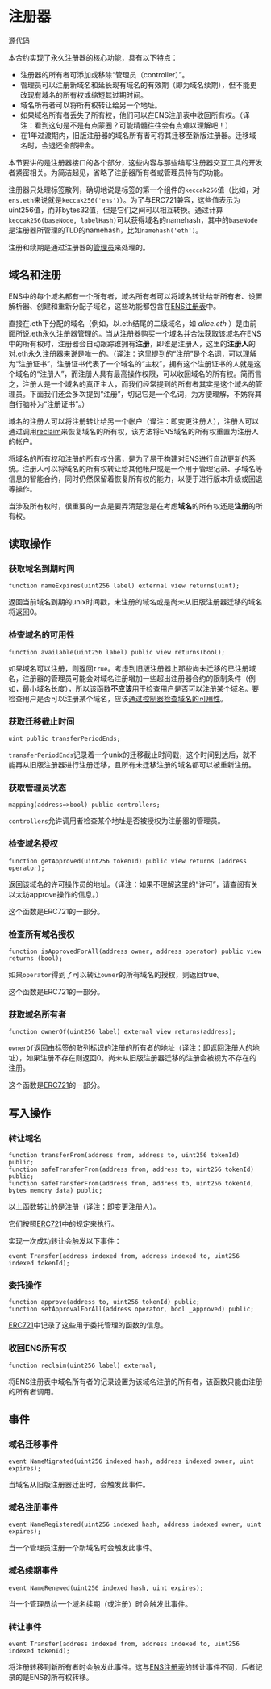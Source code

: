# 注册器

[源代码](https://github.com/ensdomains/ethregistrar/blob/master/contracts/BaseRegistrarImplementation.sol)

本合约实现了永久注册器的核心功能，具有以下特点：

* 注册器的所有者可添加或移除“管理员（controller）”。
* 管理员可以注册新域名和延长现有域名的有效期（即为域名续期），但不能更改现有域名的所有权或缩短其过期时间。
* 域名所有者可以将所有权转让给另一个地址。
* 如果域名所有者丢失了所有权，他们可以在ENS注册表中收回所有权。（译注：看到这句是不是有点蒙圈？可能精髓往往会有点难以理解吧！）
* 在1年过渡期内，旧版注册器的域名所有者可将其迁移至新版注册器。迁移域名时，会退还全部押金。

本节要讲的是注册器接口的各个部分，这些内容与那些编写注册器交互工具的开发者紧密相关。为简洁起见，省略了注册器所有者或管理员特有的功能。

注册器只处理标签散列，确切地说是标签的第一个组件的`keccak256`值（比如，对`ens.eth`来说就是`keccak256('ens')`）。为了与ERC721兼容，这些值表示为uint256值，而非bytes32值，但是它们之间可以相互转换。通过计算`keccak256(baseNode, labelHash)`可以获得域名的namehash，其中的`baseNode`是注册器所管理的TLD的namehash，比如`namehash('eth')`。

注册和续期是通过注册器的[管理员](controller.md)来处理的。

## 域名和注册

ENS中的每个域名都有一个所有者，域名所有者可以将域名转让给新所有者、设置解析器、创建和重新分配子域名，这些功能都包含在[ENS注册表](../ens.md)中。

直接在.eth下分配的域名（例如，以.eth结尾的二级域名，如 _alice.eth_ ）是由前面所说.eth永久注册器管理的。当从注册器购买一个域名并合法获取该域名在ENS中的所有权时，注册器会自动跟踪谁拥有**注册**，即谁是注册人，这里的**注册人**的对.eth永久注册器来说是唯一的。（译注：这里提到的“注册”是个名词，可以理解为“注册证书”，注册证书代表了一个域名的“主权”，拥有这个注册证书的人就是这个域名的“注册人”，而注册人具有最高操作权限，可以收回域名的所有权。简而言之，注册人是一个域名的真正主人，而我们经常提到的所有者其实是这个域名的管理员。下面我们还会多次提到“注册”，切记它是一个名词，为方便理解，不妨将其自行脑补为“注册证书”。）

域名的注册人可以将注册转让给另一个帐户（译注：即变更注册人），注册人可以通过调用[reclaim](registrar.md#reclaim-ens-record)来恢复域名的所有权，该方法将ENS域名的所有权重置为注册人的帐户。

将域名的所有权和注册的所有权分离，是为了易于构建对ENS进行自动更新的系统。注册人可以将域名的所有权转让给其他帐户或是一个用于管理记录、子域名等信息的智能合约，同时仍然保留着恢复所有权的能力，以便于进行版本升级或回退等操作。

当涉及所有权时，很重要的一点是要弄清楚您是在考虑**域名**的所有权还是**注册**的所有权。

## 读取操作

### 获取域名到期时间

```text
function nameExpires(uint256 label) external view returns(uint);
```

返回当前域名到期的unix时间戳，未注册的域名或是尚未从旧版注册器迁移的域名将返回0。

### 检查域名的可用性

```text
function available(uint256 label) public view returns(bool);
```

如果域名可以注册，则返回`true`。考虑到旧版注册器上那些尚未迁移的已注册域名，注册器的管理员可能会对域名注册增加一些超出注册器合约的限制条件（例如，最小域名长度），所以该函数**不应该**用于检查用户是否可以注册某个域名。要检查用户是否可以注册某个域名，应该[通过控制器检查域名的可用性](controller.md#check-name-availability)。

### 获取迁移截止时间

```text
uint public transferPeriodEnds;
```

`transferPeriodEnds`记录着一个unix的迁移截止时间戳，这个时间到达后，就不能再从旧版注册器进行注册迁移，且所有未迁移注册的域名都可以被重新注册。

### 获取管理员状态

```text
mapping(address=>bool) public controllers;
```

`controllers`允许调用者检查某个地址是否被授权为注册器的管理员。

### 检查域名授权

```text
function getApproved(uint256 tokenId) public view returns (address operator);
```

返回该域名的许可操作员的地址。（译注：如果不理解这里的“许可”，请查阅有关以太坊approve操作的信息。）

这个函数是ERC721的一部分。

### 检查所有域名授权

```text
function isApprovedForAll(address owner, address operator) public view returns (bool);
```

如果`operator`得到了可以转让`owner`的所有域名的授权，则返回true。

这个函数是ERC721的一部分。

### 获取域名所有者

```text
function ownerOf(uint256 label) external view returns(address);
```

`ownerOf`返回由标签的散列标识的注册的所有者的地址（译注：即返回注册人的地址），如果注册不存在则返回0。尚未从旧版注册器迁移的注册会被视为不存在的注册。

这个函数是[ERC721](https://github.com/ensdomains/ens/blob/master/docs/ethregistrar.rst#id7)的一部分。

## 写入操作

### 转让域名

```text
function transferFrom(address from, address to, uint256 tokenId) public;
function safeTransferFrom(address from, address to, uint256 tokenId) public;
function safeTransferFrom(address from, address to, uint256 tokenId, bytes memory data) public;
```

以上函数转让的是注册（译注：即变更注册人）。

它们按照[ERC721](https://github.com/ensdomains/ens/blob/master/docs/ethregistrar.rst#id9)中的规定来执行。

实现一次成功转让会触发以下事件：

```text
event Transfer(address indexed from, address indexed to, uint256 indexed tokenId);
```

### 委托操作

```text
function approve(address to, uint256 tokenId) public;
function setApprovalForAll(address operator, bool _approved) public;
```

[ERC721](https://github.com/ensdomains/ens/blob/master/docs/ethregistrar.rst#id11)中记录了这些用于委托管理的函数的信息。

### 收回ENS所有权

```text
function reclaim(uint256 label) external;
```

将ENS注册表中域名所有者的记录设置为该域名注册的所有者，该函数只能由注册的所有者调用。

## 事件

### 域名迁移事件

```text
event NameMigrated(uint256 indexed hash, address indexed owner, uint expires);
```

当域名从旧版注册器迁出时，会触发此事件。

### 域名注册事件

```text
event NameRegistered(uint256 indexed hash, address indexed owner, uint expires);
```

当一个管理员注册一个新域名时会触发此事件。

### 域名续期事件

```text
event NameRenewed(uint256 indexed hash, uint expires);
```

当一个管理员给一个域名续期（或注册）时会触发此事件。

### 转让事件

```text
event Transfer(address indexed from, address indexed to, uint256 indexed tokenId);
```

将注册转移到新所有者时会触发此事件。这与[ENS注册表](../ens.md)的转让事件不同，后者记录的是ENS的所有权转移。

